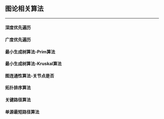 ## 图论相关算法
---
#### 深度优先遍历
#### 广度优先遍历
#### 最小生成树算法-Prim算法
#### 最小生成树算法-Kruskal算法
#### 图连通性算法-关节点是否
#### 拓扑排序算法
#### 关键路径算法
#### 单源最短路径算法
